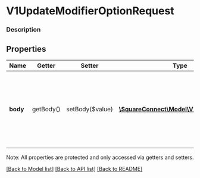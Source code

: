 # V1UpdateModifierOptionRequest

### Description



## Properties
Name | Getter | Setter | Type | Description | Notes
------------ | ------------- | ------------- | ------------- | ------------- | -------------
**body** | getBody() | setBody($value) | [**\SquareConnect\Model\V1ModifierOption**](V1ModifierOption.md) | An object containing the fields to POST for the request.  See the corresponding object definition for field details. | 

Note: All properties are protected and only accessed via getters and setters.

[[Back to Model list]](../../README.md#documentation-for-models) [[Back to API list]](../../README.md#documentation-for-api-endpoints) [[Back to README]](../../README.md)


